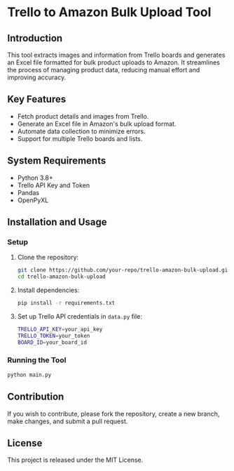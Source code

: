 # Trello to Amazon Bulk Upload Tool

## Introduction
This tool extracts images and information from Trello boards and generates an Excel file formatted for bulk product uploads to Amazon. It streamlines the process of managing product data, reducing manual effort and improving accuracy.

## Key Features
- Fetch product details and images from Trello.
- Generate an Excel file in Amazon's bulk upload format.
- Automate data collection to minimize errors.
- Support for multiple Trello boards and lists.

## System Requirements
- Python 3.8+
- Trello API Key and Token
- Pandas
- OpenPyXL

## Installation and Usage

### Setup
1. Clone the repository:
   ```sh
   git clone https://github.com/your-repo/trello-amazon-bulk-upload.git
   cd trello-amazon-bulk-upload
   ```
2. Install dependencies:
   ```sh
   pip install -r requirements.txt
   ```
3. Set up Trello API credentials in `data.py` file:
   ```sh
   TRELLO_API_KEY=your_api_key
   TRELLO_TOKEN=your_token
   BOARD_ID=your_board_id
   ```

### Running the Tool
```sh
python main.py
```


## Contribution
If you wish to contribute, please fork the repository, create a new branch, make changes, and submit a pull request.

## License
This project is released under the MIT License.

